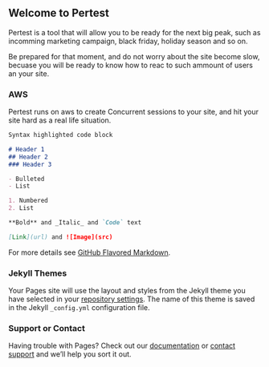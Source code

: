 ## Welcome to Pertest

Pertest is a tool that will allow you to be ready for the next big peak, such as incomming marketing campaign, black friday, holiday season and so on.

Be prepared for that moment, and do not worry about the site become slow, becuase you will be ready to know how to reac to such ammount of users an your site.

### AWS

Pertest runs on aws to create Concurrent sessions to your site, and hit your site hard as a real life situation.

```markdown
Syntax highlighted code block

# Header 1
## Header 2
### Header 3

- Bulleted
- List

1. Numbered
2. List

**Bold** and _Italic_ and `Code` text

[Link](url) and ![Image](src)
```

For more details see [GitHub Flavored Markdown](https://guides.github.com/features/mastering-markdown/).

### Jekyll Themes

Your Pages site will use the layout and styles from the Jekyll theme you have selected in your [repository settings](https://github.com/obedmhg/pertest/settings). The name of this theme is saved in the Jekyll `_config.yml` configuration file.

### Support or Contact

Having trouble with Pages? Check out our [documentation](https://help.github.com/categories/github-pages-basics/) or [contact support](https://github.com/contact) and we’ll help you sort it out.
